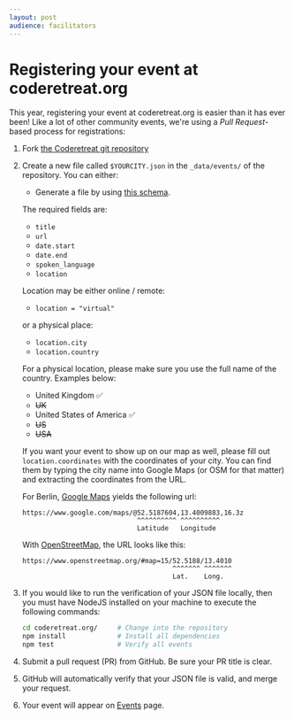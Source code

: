 ```yaml
---
layout: post
audience: facilitators
---
```

# Registering your event at coderetreat.org

This year, registering your event at coderetreat.org is easier than it has ever been! Like a lot of other community events, we're using a *Pull Request*-based process for registrations:

1. Fork [the Coderetreat git repository](https://github.com/coderetreat/coderetreat.org)


2. Create a new file called `$YOURCITY.json` in the `_data/events/` of the repository.
   You can either:
   * Generate a file by using [this schema](https://github.com/coderetreat/coderetreat.org/blob/main/_data/events/.SCHEMA.json).

   The required fields are:
    * `title`
    * `url`
    * `date.start`
    * `date.end`
    * `spoken_language`
    * `location`
    
   Location may be either online / remote:
    * `location = "virtual"` 
    
   or a physical place:
    * `location.city`
    * `location.country`
        
   For a physical location, please make sure you use the full name of the country. Examples below:

    - United Kingdom ✅
    - ~~UK~~
    - United States of America ✅
    - ~~US~~
    - ~~USA~~

   If you want your event to show up on our map as well, please fill out `location.coordinates` with the coordinates of your city.
   You can find them by typing the city name into Google Maps (or OSM for that matter) and extracting the coordinates from the URL.

   For Berlin, [Google Maps](https://google.com/maps/) yields the following url:

   ```
   https://www.google.com/maps/@52.5187604,13.4009883,16.3z
                                ^^^^^^^^^^ ^^^^^^^^^^
                                Latitude   Longitude
   ```

   With [OpenStreetMap](https://www.openstreetmap.org), the URL looks like this:
   ```
   https://www.openstreetmap.org/#map=15/52.5188/13.4010
                                         ^^^^^^^ ^^^^^^^
                                         Lat.    Long.
   ```

3. If you would like to run the verification of your JSON file locally, then you must have NodeJS installed on your machine to execute the following commands:

   ```sh
   cd coderetreat.org/     # Change into the repository
   npm install             # Install all dependencies
   npm test                # Verify all events
   ```

4. Submit a pull request (PR) from GitHub. Be sure your PR title is clear.

5. GitHub will automatically verify that your JSON file is valid, and merge your request.

7. Your event will appear on [Events](/globalday/) page.
